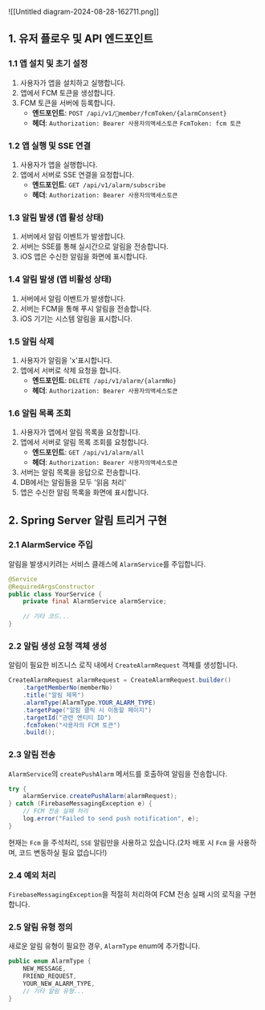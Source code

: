 ![[Untitled diagram-2024-08-28-162711.png]]
## 1. 유저 플로우 및 API 엔드포인트

### 1.1 앱 설치 및 초기 설정
1. 사용자가 앱을 설치하고 실행합니다.
2. 앱에서 FCM 토큰을 생성합니다.
3. FCM 토큰을 서버에 등록합니다.
   - **엔드포인트**: `POST /api/v1/member/fcmToken/{alarmConsent}`
   - **헤더**: `Authorization: Bearer 사용자의액세스토큰`
        `FcmToken: fcm 토큰`

### 1.2 앱 실행 및 SSE 연결
1. 사용자가 앱을 실행합니다.
2. 앱에서 서버로 SSE 연결을 요청합니다.
   - **엔드포인트**: `GET /api/v1/alarm/subscribe`
   - **헤더**: `Authorization: Bearer 사용자의액세스토큰`

### 1.3 알림 발생 (앱 활성 상태)
1. 서버에서 알림 이벤트가 발생합니다.
2. 서버는 SSE를 통해 실시간으로 알림을 전송합니다.
3. iOS 앱은 수신한 알림을 화면에 표시합니다.

### 1.4 알림 발생 (앱 비활성 상태)
1. 서버에서 알림 이벤트가 발생합니다.
2. 서버는 FCM을 통해 푸시 알림을 전송합니다.
3. iOS 기기는 시스템 알림을 표시합니다.

### 1.5 알림 삭제
1. 사용자가 알림을 'x'표시합니다.
2. 앱에서 서버로 삭제 요청을 합니다.
   - **엔드포인트**: `DELETE /api/v1/alarm/{alarmNo}`
   - **헤더**: `Authorization: Bearer 사용자의액세스토큰`

### 1.6 알림 목록 조회
1. 사용자가 앱에서 알림 목록을 요청합니다.
2. 앱에서 서버로 알림 목록 조회를 요청합니다.
   - **엔드포인트**: `GET /api/v1/alarm/all`
   - **헤더**: `Authorization: Bearer 사용자의액세스토큰`
3. 서버는 알림 목록을 응답으로 전송합니다.
4. DB에서는 알림들을 모두 '읽음 처리'
5. 앱은 수신한 알림 목록을 화면에 표시합니다.

## 2. Spring  Server 알림 트리거 구현
### 2.1 AlarmService 주입
알림을 발생시키려는 서비스 클래스에 `AlarmService`를 주입합니다.

```java
@Service
@RequiredArgsConstructor
public class YourService {
    private final AlarmService alarmService;
    
    // 기타 코드...
}
```

### 2.2 알림 생성 요청 객체 생성
알림이 필요한 비즈니스 로직 내에서 `CreateAlarmRequest` 객체를 생성합니다.

```java
CreateAlarmRequest alarmRequest = CreateAlarmRequest.builder()
    .targetMemberNo(memberNo)
    .title("알림 제목")
    .alarmType(AlarmType.YOUR_ALARM_TYPE)
    .targetPage("알림 클릭 시 이동할 페이지")
    .targetId("관련 엔티티 ID")
    .fcmToken("사용자의 FCM 토큰")
    .build();
```

### 2.3 알림 전송
`AlarmService`의 `createPushAlarm` 메서드를 호출하여 알림을 전송합니다.

```java
try {
    alarmService.createPushAlarm(alarmRequest);
} catch (FirebaseMessagingException e) {
    // FCM 전송 실패 처리
    log.error("Failed to send push notification", e);
}
```

현재는 `Fcm` 을 주석처리, `SSE` 알림만을 사용하고 있습니다.(2차 배포 시 `Fcm` 을 사용하며, 코드 변동하실 필요 없습니다!)

### 2.4 예외 처리
`FirebaseMessagingException`을 적절히 처리하여 FCM 전송 실패 시의 로직을 구현합니다.

### 2.5 알림 유형 정의
새로운 알림 유형이 필요한 경우, `AlarmType` enum에 추가합니다.

```java
public enum AlarmType {
    NEW_MESSAGE,
    FRIEND_REQUEST,
    YOUR_NEW_ALARM_TYPE,
    // 기타 알림 유형...
}
```


